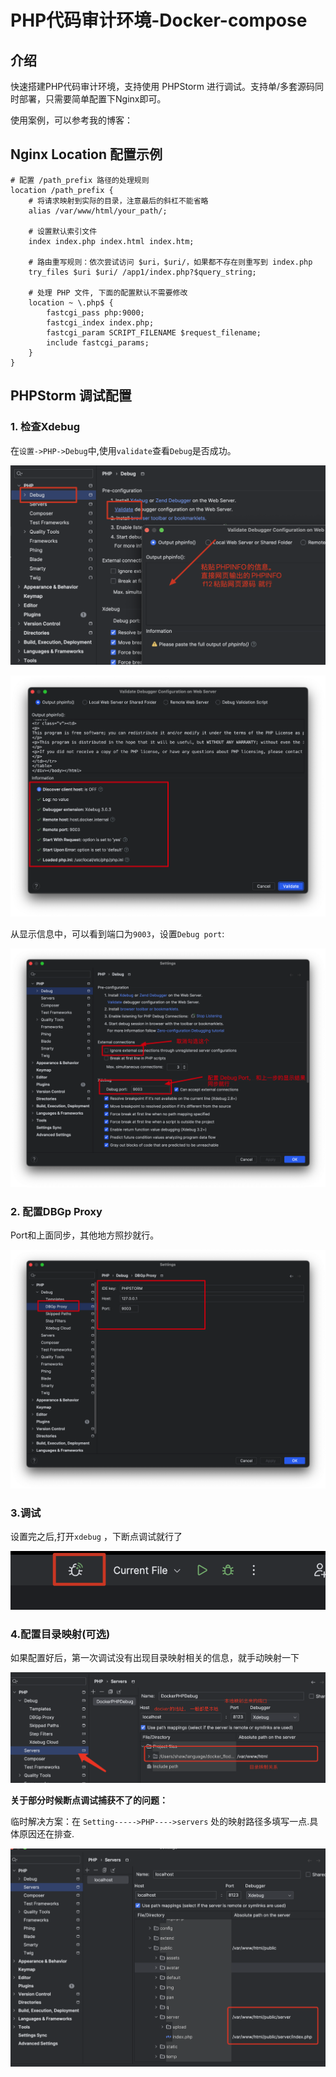 # PHP代码审计环境-Docker-compose

## 介绍

快速搭建PHP代码审计环境，支持使用 PHPStorm 进行调试。支持单/多套源码同时部署，只需要简单配置下Nginx即可。

使用案例，可以参考我的博客：

## Nginx Location 配置示例

```nginx
# 配置 /path_prefix 路径的处理规则
location /path_prefix {
    # 将请求映射到实际的目录，注意最后的斜杠不能省略
    alias /var/www/html/your_path/;
    
    # 设置默认索引文件
    index index.php index.html index.htm;
    
    # 路由重写规则：依次尝试访问 $uri，$uri/，如果都不存在则重写到 index.php
    try_files $uri $uri/ /app1/index.php?$query_string;

    # 处理 PHP 文件, 下面的配置默认不需要修改
    location ~ \.php$ {
        fastcgi_pass php:9000;
        fastcgi_index index.php;
        fastcgi_param SCRIPT_FILENAME $request_filename;
        include fastcgi_params;
    }
}
```

## PHPStorm 调试配置

### 1. 检查Xdebug

在`设置->PHP->Debug`中,使用`validate`查看`Debug`是否成功。

![image-20250123144450642](./README.assets/image-20250123144450642.png)

![image-20250123144654643](./README.assets/image-20250123144654643.png)

从显示信息中，可以看到端口为`9003`，设置`Debug port`:

![image-20250123145026183](./README.assets/image-20250123145026183.png)

### 2. 配置DBGp Proxy

Port和上面同步，其他地方照抄就行。

![image-20250123145119401](./README.assets/image-20250123145119401.png)

### 3.调试


设置完之后,打开`xdebug` ，下断点调试就行了

![image-20250123145631297](./README.assets/image-20250123145631297.png)



### 4.配置目录映射(可选)

如果配置好后，第一次调试没有出现目录映射相关的信息，就手动映射一下

![image-20240107214505729](README.assets/image-20240107214505729.png)



**关于部分时候断点调试捕获不了的问题：**

临时解决方案：在 `Setting----->PHP---->servers` 处的映射路径多填写一点.具体原因还在排查.

![image-20240206223806410](README.assets/image-20240206223806410.png)